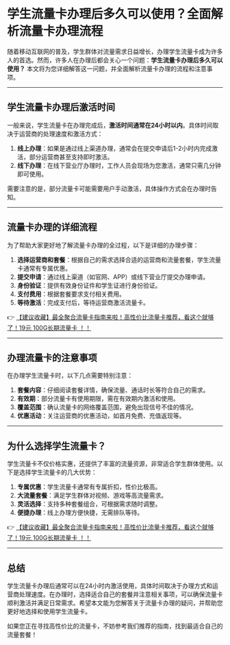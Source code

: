 # 学生流量卡办理后多久可以使用？全面解析流量卡办理流程

随着移动互联网的普及，学生群体对流量需求日益增长，办理学生流量卡成为许多人的首选。然而，许多人在办理后都会关心一个问题：**学生流量卡办理后多久可以使用？** 本文将为您详细解答这一问题，并全面解析流量卡办理的流程和注意事项。

---

## 学生流量卡办理后激活时间

一般来说，学生流量卡在办理完成后，**激活时间通常在24小时以内**。具体时间取决于运营商的处理速度和激活方式：

1. **线上办理**：如果是通过线上渠道办理，通常会在提交申请后1-2小时内完成激活，部分运营商甚至支持即时激活。
2. **线下办理**：在线下营业厅办理时，工作人员会现场为您激活，通常只需几分钟即可使用。

需要注意的是，部分流量卡可能需要用户手动激活，具体操作方式会在办理时告知。

---

## 流量卡办理的详细流程

为了帮助大家更好地了解流量卡办理的全过程，以下是详细的办理步骤：

1. **选择运营商和套餐**：根据自己的需求选择合适的运营商和流量套餐，学生流量卡通常有专属优惠。
2. **提交申请**：通过线上渠道（如官网、APP）或线下营业厅提交办理申请。
3. **身份验证**：提供有效身份证件和学生证进行身份验证。
4. **支付费用**：根据套餐要求支付相关费用。
5. **等待激活**：完成支付后，等待运营商激活流量卡。

👉 [【建议收藏】最全聚合流量卡指南来啦！高性价比流量卡推荐，看这个就够了！19元 100G长期流量卡 ！！](https://bit.ly/Liuliangka)

---

## 办理流量卡的注意事项

在办理学生流量卡时，以下几点需要特别注意：

1. **套餐内容**：仔细阅读套餐详情，确保流量、通话时长等符合自己的需求。
2. **有效期**：部分流量卡有使用期限，需在有效期内激活和使用。
3. **覆盖范围**：确认流量卡的网络覆盖范围，避免出现信号不佳的情况。
4. **优惠活动**：关注运营商的优惠活动，如首月免费、充值返现等。

---

## 为什么选择学生流量卡？

学生流量卡不仅价格实惠，还提供了丰富的流量资源，非常适合学生群体使用。以下是选择学生流量卡的几大优势：

1. **专属优惠**：学生流量卡通常有专属折扣，性价比极高。
2. **大流量套餐**：满足学生群体对视频、游戏等高流量需求。
3. **灵活选择**：支持多种套餐组合，可根据需求随时调整。
4. **便捷办理**：线上办理方便快捷，无需排队等待。

👉 [【建议收藏】最全聚合流量卡指南来啦！高性价比流量卡推荐，看这个就够了！19元 100G长期流量卡 ！！](https://bit.ly/Liuliangka)

---

## 总结

学生流量卡办理后通常可以在24小时内激活使用，具体时间取决于办理方式和运营商处理速度。在办理时，选择适合自己的套餐并注意相关事项，可以确保流量卡顺利激活并满足日常需求。希望本文能为您解答关于流量卡办理的疑问，并帮助您更好地选择和使用学生流量卡。

如果您正在寻找高性价比的流量卡，不妨参考我们推荐的指南，找到最适合自己的流量套餐！